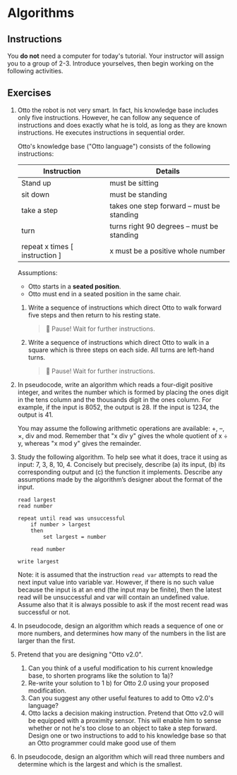 # Algorithms

## Instructions
You **do not** need a computer for today's tutorial. Your instructor will assign you to a group of 2-3. Introduce yourselves, then begin working on the following activities.

## Exercises
1. Otto the robot is not very smart.  In fact, his knowledge base includes only five instructions.  However, he can follow any sequence of instructions and does exactly what he is told, as long as they are known instructions.  He executes instructions in sequential order.

    Otto's knowledge base ("Otto language") consists of the following instructions:

    | Instruction                     | Details                                   |
    | ------------------------------- | ----------------------------------------- |
    | Stand up                        | must be sitting                           |
    | sit down                        | must be standing                          |
    | take a step                     | takes one step forward – must be standing |
    | turn                            | turns right 90 degrees – must be standing |
    | repeat x times  [ instruction ] | x must be a positive whole number         |

    Assumptions:
    - Otto starts in a **seated position**.
    - Otto must end in a seated position in the same chair.

    1. Write a sequence of instructions which direct Otto to walk forward five steps and then return to his resting state.

        > :stop_sign: Pause! Wait for further instructions.

    2. Write a sequence of instructions which direct Otto to walk in a square which is three steps on each side.  All turns are left-hand turns.

        > :stop_sign: Pause! Wait for further instructions.

2. In pseudocode, write an algorithm which reads a four-digit positive integer, and writes the number which is formed by placing the ones digit in the tens column and the thousands digit in the ones column. For example, if the input is 8052, the output is 28. If the input is 1234, the output is 41.

    You may assume the following arithmetic operations are available: +, –, ×, div and mod. Remember that "x div y" gives the whole quotient of x ÷ y, whereas "x mod y" gives the remainder.

3. Study the following algorithm. To help see what it does, trace it using as input: 7, 3, 8, 10, 4. Concisely but precisely, describe (a) its input, (b) its corresponding output and (c) the function it implements. Describe any assumptions made by the algorithm’s designer about the format of the input.

    ```
    read largest
    read number

    repeat until read was unsuccessful
        if number > largest
        then
            set largest = number

        read number

    write largest
    ```

    Note: it is assumed that the instruction `read var` attempts to read the next input value into variable var.  However, if there is no such value because the input is at an end (the input may be finite), then the latest read will be unsuccessful and var will contain an undefined value.  Assume also that it is always possible to ask if the most recent read was successful or not.

4. In pseudocode, design an algorithm which reads a sequence of one or more numbers, and determines how many of the numbers in the list are larger than the first.

5. Pretend that you are designing "Otto v2.0".
   1. Can you think of a useful modification to his current knowledge base, to shorten programs like the solution to 1a)?
   2. Re-write your solution to 1 b) for Otto 2.0 using your proposed modification.
   3. Can you suggest any other useful features to add to Otto v2.0's language?
   4. Otto lacks a decision making instruction.  Pretend that Otto v2.0 will be equipped with a proximity sensor.  This will enable him to sense whether or not he's too close to an object to take a step forward.  Design one or two instructions to add to his knowledge base so that an Otto programmer could make good use of them
   
6. In pseudocode, design an algorithm which will read three numbers and determine which is the largest and which is the smallest.